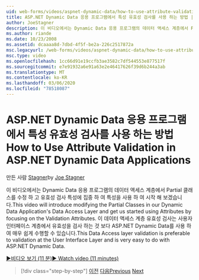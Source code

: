 ```yaml
---
uid: web-forms/videos/aspnet-dynamic-data/how-to-use-attribute-validation-in-aspnet-dynamic-data-applications
title: ASP.NET Dynamic Data 응용 프로그램에서 특성 유효성 검사를 사용 하는 방법 | Microsoft Docs
author: JoeStagner
description: 이 비디오에서는 Dynamic Data 응용 프로그램의 데이터 액세스 계층에서 Partial 클래스를 수정 하 고, o를 집중적으로 사용 하 여 특성을 사용 하 여 시작 해 보겠습니다.
ms.author: riande
ms.date: 10/23/2008
ms.assetid: dcaaaa8d-7dbd-4f5f-be2a-226c2517872a
msc.legacyurl: /web-forms/videos/aspnet-dynamic-data/how-to-use-attribute-validation-in-aspnet-dynamic-data-applications
msc.type: video
ms.openlocfilehash: 1cc66d91e19ccfb3ae3582c7df544553e877517f
ms.sourcegitcommit: e7e91932a6e91a63e2e46417626f39d6b244a3ab
ms.translationtype: MT
ms.contentlocale: ko-KR
ms.lasthandoff: 03/06/2020
ms.locfileid: "78518087"
---
```

# <a name="how-to-use-attribute-validation-in-aspnet-dynamic-data-applications"></a><span data-ttu-id="29dbd-103">ASP.NET Dynamic Data 응용 프로그램에서 특성 유효성 검사를 사용 하는 방법</span><span class="sxs-lookup"><span data-stu-id="29dbd-103">How to Use Attribute Validation in ASP.NET Dynamic Data Applications</span></span>

<span data-ttu-id="29dbd-104">만든 사람 [Stagner](https://github.com/JoeStagner)</span><span class="sxs-lookup"><span data-stu-id="29dbd-104">by [Joe Stagner](https://github.com/JoeStagner)</span></span>

<span data-ttu-id="29dbd-105">이 비디오에서는 Dynamic Data 응용 프로그램의 데이터 액세스 계층에서 Partial 클래스를 수정 하 고 유효성 검사 특성에 집중 하 여 특성을 사용 하 여 시작 해 보겠습니다.</span><span class="sxs-lookup"><span data-stu-id="29dbd-105">This video will introduce modifying the Partial Classes in our Dynamic Data Application's Data Access Layer and get us started using Attributes by focusing on the Validation Attributes.</span></span> <span data-ttu-id="29dbd-106">이 데이터 액세스 계층 유효성 검사는 사용자 인터페이스 계층에서 유효성을 검사 하는 것 보다 ASP.NET Dynamic Data를 사용 하 여 매우 쉽게 수행할 수 있습니다.</span><span class="sxs-lookup"><span data-stu-id="29dbd-106">This Data Access layer validation is preferable to validation at the User Interface Layer and is very easy to do with ASP.NET Dynamic Data.</span></span>

[<span data-ttu-id="29dbd-107">&#9654;비디오 보기 (11 분)</span><span class="sxs-lookup"><span data-stu-id="29dbd-107">&#9654; Watch video (11 minutes)</span></span>](https://channel9.msdn.com/Blogs/ASP-NET-Site-Videos/how-to-use-attribute-validation-in-aspnet-dynamic-data-applications)

> [!div class="step-by-step"]
> <span data-ttu-id="29dbd-108">[이전](how-to-enable-table-specific-routing-in-dynamic-data-applications.md)
> [다음](how-to-implement-custom-field-validation-with-imperative-logic-in-vb-or-c.md)</span><span class="sxs-lookup"><span data-stu-id="29dbd-108">[Previous](how-to-enable-table-specific-routing-in-dynamic-data-applications.md)
[Next](how-to-implement-custom-field-validation-with-imperative-logic-in-vb-or-c.md)</span></span>
